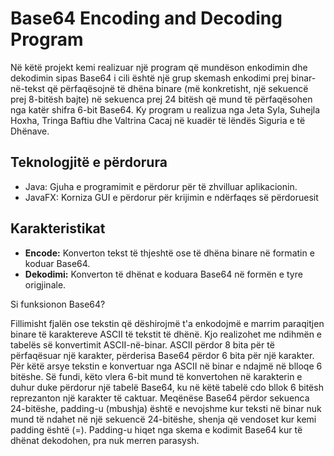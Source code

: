 # Base64 Encoding and Decoding Program

Në këtë projekt kemi realizuar një program që mundëson enkodimin dhe dekodimin sipas Base64 i cili është një grup skemash enkodimi 
prej binar-në-tekst që përfaqësojnë të dhëna binare (më konkretisht, një sekuencë prej 8-bitësh bajte) në sekuenca prej 24 bitësh 
që mund të përfaqësohen nga katër shifra 6-bit Base64. Ky program u realizua nga Jeta Syla, Suhejla Hoxha, Tringa Baftiu dhe Valtrina Cacaj 
në kuadër të lëndës Siguria e të Dhënave.

## Teknologjitë e përdorura

- Java: Gjuha e programimit e përdorur për të zhvilluar aplikacionin.
- JavaFX: Korniza GUI e përdorur për krijimin e ndërfaqes së përdoruesit

## Karakteristikat

- **Encode:** Konverton tekst të thjeshtë ose të dhëna binare në formatin e koduar Base64.
- **Dekodimi:** Konverton të dhënat e koduara Base64 në formën e tyre origjinale.


Si funksionon Base64?

Fillimisht fjalën ose tekstin që dëshirojmë t'a enkodojmë e marrim paraqitjen binare të karaktereve ASCII të tekstit të dhënë. Kjo realizohet me ndihmën e tabelës së konvertimit ASCII-në-binar.
ASCII përdor 8 bita për të përfaqësuar një karakter, përderisa Base64 përdor 6 bita për një karakter. Për këtë arsye tekstin e konvertuar nga ASCII në binar e ndajmë në blloqe 6 bitëshe.
Së fundi, këto vlera 6-bit mund të konvertohen në karakterin e duhur duke përdorur një tabelë Base64, ku në këtë tabelë cdo bllok 6 bitësh reprezanton një karakter të caktuar.
Meqënëse Base64 përdor sekuenca 24-bitëshe, padding-u (mbushja) është e nevojshme kur teksti në binar nuk mund të ndahet në një sekuencë 24-bitëshe, shenja që vendoset kur kemi padding është (=).
Padding-u hiqet nga skema e kodimit Base64 kur të dhënat dekodohen, pra nuk merren parasysh.

